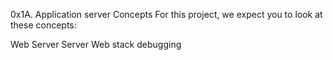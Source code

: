 0x1A. Application server
Concepts
For this project, we expect you to look at these concepts:

Web Server
Server
Web stack debugging

